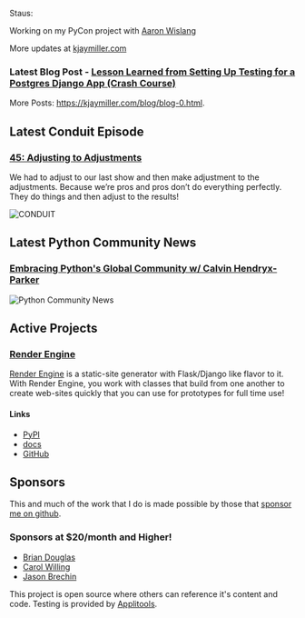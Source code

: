 Staus:
<p>Working on my PyCon project with <a href="https://github.com/asw101">Aaron Wislang</a></p>

More updates at [kjaymiller.com](https://kjaymiller.com/microblog/microblog-0)

### Latest Blog Post - [Lesson Learned from Setting Up Testing for a Postgres Django App (Crash Course)](https://kjaymiller.com/blog/lesson-learned-from-setting-up-testing-for-a-postgres-django-app-crash-course.html)

More Posts: <https://kjaymiller.com/blog/blog-0.html>.

## Latest Conduit Episode
### [45: Adjusting to Adjustments](http://relay.fm/conduit/45)
We had to adjust to our last show and then make adjustment to the adjustments. Because we’re pros and pros don’t do everything perfectly. They do things and then adjust to the results!

![CONDUIT](https://kjaymiller.s3-us-west-2.amazonaws.com/images/conduit_artwork.png)

## Latest Python Community News
### [Embracing Python's Global Community w/ Calvin Hendryx-Parker](https://share.transistor.fm/s/4e02abd4)
![Python Community News](https://kjaymiller.azureedge.net/media/PCN%20Logo%20V0.16.jpg)

## Active Projects

### [Render Engine]
[Render Engine] is a static-site generator with Flask/Django like flavor to it.
With Render Engine, you work with classes that build from one another to create
web-sites quickly that you can use for prototypes for full time use!

#### Links
- [PyPI](https://pypi.org/project/render-engine)
- [docs](https://render-engine.readthedocs.io)
- [GitHub](https://github.com/kjaymiller/render_engine)

## Sponsors
This and much of the work that I do is made possible by those that [sponsor me
on github](https://github.com/sponsors/kjaymiller).

### Sponsors at $20/month and Higher!
- [Brian Douglas](https://github.com/bdougie)
- [Carol Willing](https://github.com/willingc)
- [Jason Brechin](https://github.com/brechin)


This project is open source where others can reference it's content and code. Testing is provided by [Applitools](https://www.applitools.com/).


[Render Engine]: https://render-engine.readthedocs.io